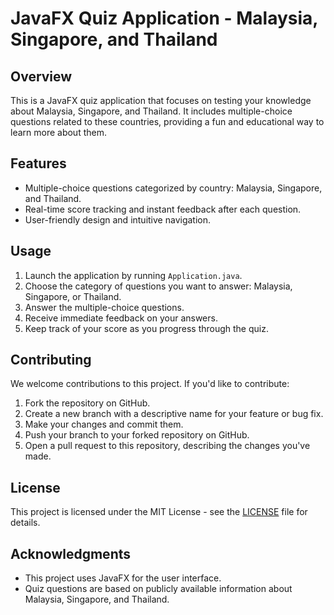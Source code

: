 # JavaFX Quiz Application - Malaysia, Singapore, and Thailand



## Overview

This is a JavaFX quiz application that focuses on testing your knowledge about Malaysia, Singapore, and Thailand. It includes multiple-choice questions related to these countries, providing a fun and educational way to learn more about them.

## Features

- Multiple-choice questions categorized by country: Malaysia, Singapore, and Thailand.
- Real-time score tracking and instant feedback after each question.
- User-friendly design and intuitive navigation.

## Usage

1. Launch the application by running `Application.java`.
2. Choose the category of questions you want to answer: Malaysia, Singapore, or Thailand.
3. Answer the multiple-choice questions.
4. Receive immediate feedback on your answers.
5. Keep track of your score as you progress through the quiz.



## Contributing

We welcome contributions to this project. If you'd like to contribute:

1. Fork the repository on GitHub.
2. Create a new branch with a descriptive name for your feature or bug fix.
3. Make your changes and commit them.
4. Push your branch to your forked repository on GitHub.
5. Open a pull request to this repository, describing the changes you've made.

## License

This project is licensed under the MIT License - see the [LICENSE](LICENSE) file for details.

## Acknowledgments

- This project uses JavaFX for the user interface.
- Quiz questions are based on publicly available information about Malaysia, Singapore, and Thailand.

